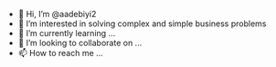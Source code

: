 - 👋 Hi, I’m @aadebiyi2
- 👀 I’m interested in solving complex and simple business problems
- 🌱 I’m currently learning ...
- 💞️ I’m looking to collaborate on ...
- 📫 How to reach me ...

<!---
aadebiyi2/aadebiyi2 is a ✨ special ✨ repository because its `README.md` (this file) appears on your GitHub profile.
You can click the Preview link to take a look at your changes.
--->
